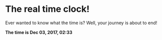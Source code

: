 # The real time clock!

Ever wanted to know what the time is? Well, your journey is about to end!

**The time is Dec 03, 2017, 02:33**